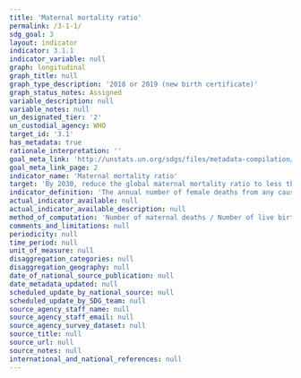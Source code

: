 ```yaml
---
title: 'Maternal mortality ratio'
permalink: /3-1-1/
sdg_goal: 3
layout: indicator
indicator: 3.1.1
indicator_variable: null
graph: longitudinal
graph_title: null
graph_type_description: '2018 or 2019 (new birth certificate)'
graph_status_notes: Assigned
variable_description: null
variable_notes: null
un_designated_tier: '2'
un_custodial_agency: WHO
target_id: '3.1'
has_metadata: true
rationale_interpretation: ''
goal_meta_link: 'http://unstats.un.org/sdgs/files/metadata-compilation/Metadata-Goal-3.pdf'
goal_meta_link_page: 2
indicator_name: 'Maternal mortality ratio'
target: 'By 2030, reduce the global maternal mortality ratio to less than 70 per 100,000 live births.'
indicator_definition: 'The annual number of female deaths from any cause related to or aggravated by pregnancy or its management (excluding accidental or incidental causes) during pregnancy and childbirth or within 42 days of termination of pregnancy, irrespective of the duration and site of the pregnancy, expressed per 100 000 live births, for a specified time period.'
actual_indicator_available: null
actual_indicator_available_description: null
method_of_computation: 'Number of maternal deaths / Number of live births Method of measurement The maternal mortality ratio can be calculated by dividing recorded (or estimated) maternal deaths by total recorded (or estimated) live births in the same period and multiplying by 100 000. Measurement requires information on pregnancy status, timing of death (during pregnancy, childbirth, or within 42 days of termination of pregnancy), and cause of death. The maternal mortality ratio can be calculated directly from data collected through vital registration systems, household surveys or other sources. There are often data quality problems, particularly related to the underreporting and misclassification of maternal deaths. Therefore, data are often adjusted in order to take these data quality issues into account. Because maternal mortality is a relatively rare event, large sample sizes are needed if household surveys are used to identify recent maternal deaths in the household (e.g. last year). This may still result in estimates with large confidence intervals, limiting the usefulness for cross_country or over_time comparisons. To reduce sample size requirements, the sisterhood method used in the DHS and multiple indicator surveys (MICS4) measures maternal mortality by asking respondents about the survival of sisters. It should be noted that the sisterhood method results in pregnancy_related mortality: regardless of the cause of death, all deaths occurring during pregnancy, birth or the six weeks following the termination of the pregnancy are included in the numerator of the maternal mortality ratio. Censuses have also included questions about maternal deaths with variable success. Reproductive Age Mortality Studies (RAMOS) is a special study that uses varied sources, depending on the context, to identify all deaths of women of reproductive age and ascertain which of these deaths are maternal or pregnancy_ related. Method of estimation For facility data_based maternal mortality, the denominator is estimated using population projections. WHO, UNICEF, UNFPA, the United Nations Population Division and The World Bank have developed a method to adjust existing data in order to take into account these data quality issues and ensure the comparability of different data sources. This method involves assessment of data for completeness and, where necessary, adjustment for underreporting and misclassification of deaths as well as development of estimates through statistical modelling for countries with no reliable national level data. Data on maternal mortality and other relevant variables are obtained through databases maintained by WHO, the United Nations Population Division, UNICEF, and The World Bank. Data available from countries varies in terms of source and methods. Given the variability of the sources of data, different methods are used for each data source in order to arrive at country estimates that are comparable and permit regional and global aggregation. Currently, only about one third of all countries/territories have reliable data available and do not need additional estimations. For about half of the countries included in the estimation process, country_reported estimates of maternal mortality are adjusted for the purposes of comparability of the methodologies. For the remainder of countries/territories '' those with no appropriate maternal mortality data''__''a statistical model is employed to predict maternal mortality levels. However, the calculated point estimates with this methodology might not represent the true levels of maternal mortality. It is advised to consider the estimates together with the reported uncertainty margins within which the true levels are known to lie. Predominant type of statistics: predicted.'
comments_and_limitations: null
periodicity: null
time_period: null
unit_of_measure: null
disaggregation_categories: null
disaggregation_geography: null
date_of_national_source_publication: null
date_metadata_updated: null
scheduled_update_by_national_source: null
scheduled_update_by_SDG_team: null
source_agency_staff_name: null
source_agency_staff_email: null
source_agency_survey_dataset: null
source_title: null
source_url: null
source_notes: null
international_and_national_references: null
---
```

